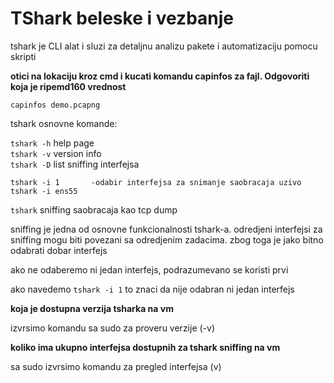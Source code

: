 # TShark beleske i vezbanje 

tshark je CLI alat i sluzi za detaljnu analizu pakete i automatizaciju pomocu skripti

**otici na lokaciju kroz cmd i kucati komandu capinfos za fajl. Odgovoriti koja je ripemd160 vrednost**

`capinfos demo.pcapng`

tshark osnovne komande: 

`tshark -h` help page  
`tshark -v` version info  
`tshark -D` list sniffing interfejsa  
```
tshark -i 1       -odabir interfejsa za snimanje saobracaja uzivo 
tshark -i ens55   
``` 
`tshark` sniffing saobracaja kao tcp dump   

sniffing je jedna od osnovne funkcionalnosti tshark-a. odredjeni interfejsi za sniffing mogu biti povezani sa odredjenim zadacima. zbog toga je jako bitno odabrati dobar interfejs   

ako ne odaberemo ni jedan interfejs, podrazumevano se koristi prvi  

ako navedemo `tshark -i 1` to znaci da nije odabran ni jedan interfejs  

**koja je dostupna verzija tsharka na vm**

izvrsimo komandu sa sudo za proveru verzije (-v)

**koliko ima ukupno interfejsa dostupnih za tshark sniffing na vm**

sa sudo izvrsimo komandu za pregled interfejsa (v)



























